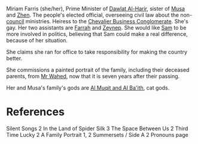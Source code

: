 Miriam Farris (she/her), Prime Minister of [Dawlat Al-Harir](../Location/Dawlat%20Al-Harir.md), sister of [Musa](Musa.md) and [Zhen](Zhen.md). The people's elected official, overseeing civil law about the non-[council](Groups/Council.md) ministries. Heiress to the [Chevalier Business Conglomerate](Groups/Chevalier%20Business%20Conglomerate.md). She's gay. Her two assistants are [Farrah](Farrah) and [Zeynep](Zeynep). She would like [Sam](Sam.md) to be more involved in politics, believing that Sam could make a real difference, because of her situation.

She claims she ran for office to take responsibility for making the country better.

She commissions a painted portrait of the family, including their deceased parents, from [Mr Wahed](Mr%20Wahed), now that it is seven years after their passing.

Her and Musa's family's gods are [Al Muqit and Al Ba'ith](../Religion/Al%20Muqit%20and%20Al%20Ba'ith.md), cat gods.

# References
Silent Songs 2
In the Land of Spider Silk 3
The Space Between Us 2
Third Time Lucky 2
A Family Portrait 1, 2
Summersets / Side A 2
Pronouns page